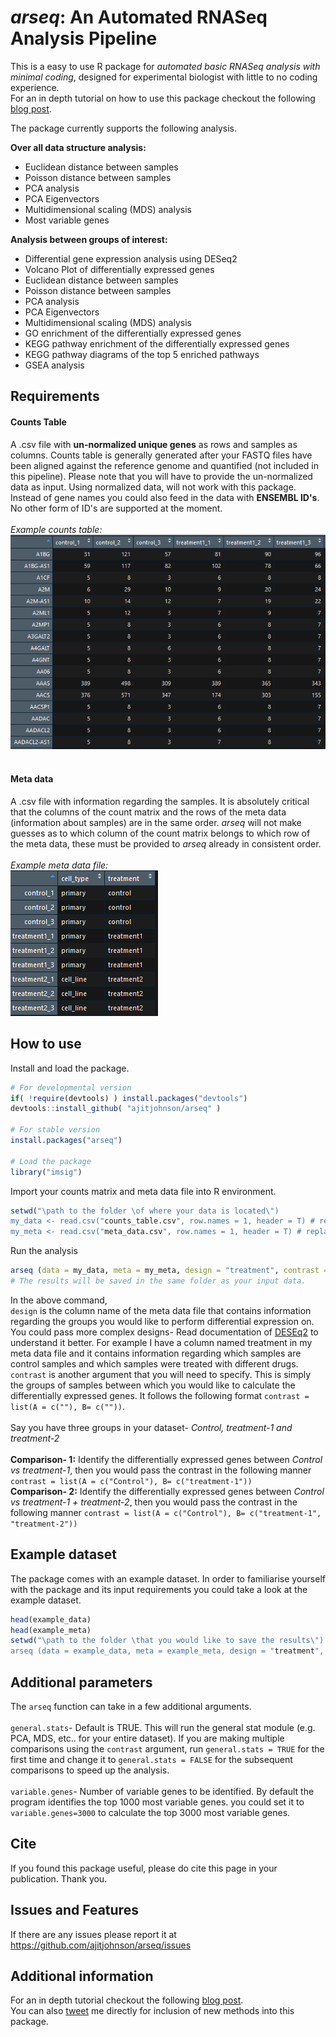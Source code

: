 # *arseq*: An Automated RNASeq Analysis Pipeline
This is a easy to use R package for *automated basic RNASeq analysis with minimal coding*, designed for experimental biologist with little to no coding experience. <br>
For an in depth tutorial on how to use this package checkout the following [blog post](https://ajitjohnson.com/arseq).

The package currently supports the following analysis.<br>

**Over all data structure analysis:**<br>
  - Euclidean distance between samples
  - Poisson distance between samples
  - PCA analysis
  - PCA Eigenvectors
  - Multidimensional scaling (MDS) analysis
  - Most variable genes<br>

**Analysis between groups of interest:**<br>
  - Differential gene expression analysis using DESeq2
  - Volcano Plot of differentially expressed genes
  - Euclidean distance between samples
  - Poisson distance between samples
  - PCA analysis
  - PCA Eigenvectors
  - Multidimensional scaling (MDS) analysis
  - GO enrichment of the differentially expressed genes
  - KEGG pathway enrichment of the differentially expressed genes
  - KEGG pathway diagrams of the top 5 enriched pathways
  - GSEA analysis

## Requirements
#### Counts Table
A .csv file with **un-normalized unique genes** as rows and samples as columns. Counts table is generally generated after your FASTQ files have been aligned against the reference genome and quantified (not included in this pipeline). Please note that you will have to provide the un-normalized data as input. Using normalized data, will not work with this package. Instead of gene names you could also feed in the data with **ENSEMBL ID's**. No other form of ID's are supported at the moment. <br><br>
*Example counts table:*<br>
![Example counts table](/data/data.png)<br><br>

#### Meta data
A .csv file with information regarding the samples. It is absolutely critical that the columns of the count matrix and the rows of the meta data (information about samples) are in the same order. *arseq* will not make guesses as to which column of the count matrix belongs to which row of the meta data, these must be provided to *arseq* already in consistent order.<br><br>
*Example meta data file:*<br>
![Example counts table](/data/meta.png)

## How to use
Install and load the package.
```R
# For developmental version
if( !require(devtools) ) install.packages("devtools")
devtools::install_github( "ajitjohnson/arseq" )

# For stable version
install.packages("arseq")

# Load the package
library("imsig")
```
Import your counts matrix and meta data file into R environment.
```R
setwd("\path to the folder \of where your data is located\")
my_data <- read.csv("counts_table.csv", row.names = 1, header = T) # replace counts_table.csv with your file name
my_meta <- read.csv("meta_data.csv", row.names = 1, header = T) # replace meta_data.csv with your file name
```
Run the analysis
```R
arseq (data = my_data, meta = my_meta, design = "treatment", contrast = list(A = c("control"), B= c("treatment1")))
# The results will be saved in the same folder as your input data.
```
In the above command,<br>
`design` is the column name of the meta data file that contains information regarding the groups you would like to perform differential expression on. You could pass more complex designs- Read documentation of [DESEq2](http://bioconductor.org/packages/devel/bioc/vignettes/DESeq2/inst/doc/DESeq2.html) to understand it better. For example I have a column named treatment in my meta data file and it contains information regarding which samples are control samples and which samples were treated with different drugs. <br>
`contrast` is another argument that you will need to specify. This is simply the groups of samples between which you would like to calculate the differentially expressed genes. It follows the following format `contrast = list(A = c(""), B= c(""))`.<br><br>
Say you have three groups in your dataset- *Control, treatment-1 and treatment-2*<br><br>
**Comparison- 1:** Identify the differentially expressed genes between *Control vs treatment-1*, then you would pass the contrast in the following manner `contrast = list(A = c("Control"), B= c("treatment-1"))`<br>
**Comparison- 2:** Identify the differentially expressed genes between *Control vs treatment-1 + treatment-2*, then you would pass the contrast in the following manner `contrast = list(A = c("Control"), B= c("treatment-1", "treatment-2"))`

## Example dataset
The package comes with an example dataset. In order to familiarise yourself with the package and its input requirements you could take a look at the example dataset.
```R
head(example_data)
head(example_meta)
setwd("\path to the folder \that you would like to save the results\")
arseq (data = example_data, meta = example_meta, design = "treatment", contrast = list(A = c("control"), B= c("treatment1")))
```

## Additional parameters
The `arseq` function can take in a few additional arguments.<br><br>
`general.stats`- Default is TRUE. This will run the general stat module (e.g. PCA, MDS, etc.. for your entire dataset). If you are making multiple comparisons using the `contrast` argument, run  `general.stats = TRUE` for the first time and change it to `general.stats = FALSE` for the subsequent comparisons to speed up the analysis.<br><br>
`variable.genes`- Number of variable genes to be identified. By default the program identifies the top 1000 most variable genes. you could set it to `variable.genes=3000` to calculate the top 3000 most variable genes.

## Cite
If you found this package useful, please do cite this page in your publication. Thank you.

## Issues and Features
If there are any issues please report it at https://github.com/ajitjohnson/arseq/issues


## Additional information
For an in depth tutorial checkout the following [blog post](https://ajitjohnson.com/arseq).<br>
You can also [tweet](https://twitter.com/ajitjohnson_n) me directly for inclusion of new methods into this package.
